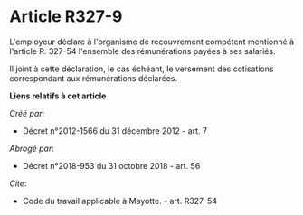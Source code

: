 # Article R327-9

L'employeur déclare à l'organisme de recouvrement compétent mentionné à l'article R. 327-54 l'ensemble des rémunérations
payées à ses salariés. 

Il joint à cette déclaration, le cas échéant, le versement des cotisations correspondant aux rémunérations déclarées.

**Liens relatifs à cet article**

_Créé par_:

  - Décret n°2012-1566 du 31 décembre 2012 - art. 7

_Abrogé par_:

  - Décret n°2018-953 du 31 octobre 2018 - art. 56

_Cite_:

  - Code du travail applicable à Mayotte. - art. R327-54
